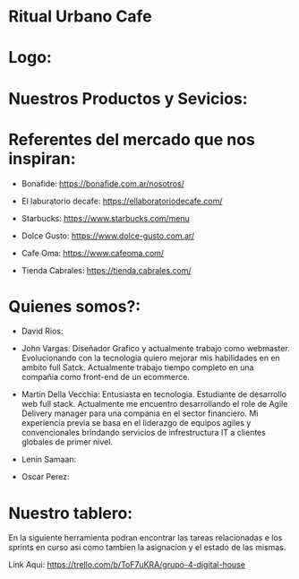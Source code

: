 # Ritual Urbano Cafe

# Logo:


# Nuestros Productos y Sevicios:

# Referentes del mercado que nos inspiran:

-  Bonafide: https://bonafide.com.ar/nosotros/

- El laburatorio decafe:  https://ellaboratoriodecafe.com/

- Starbucks: https://www.starbucks.com/menu

- Dolce Gusto: https://www.dolce-gusto.com.ar/

- Cafe Oma: https://www.cafeoma.com/

- Tienda Cabrales: https://tienda.cabrales.com/

# Quienes somos?:
- David Rios:
- John Vargas: Diseñador Grafico y actualmente trabajo como webmaster. Evolucionando con la tecnologia quiero mejorar mis habilidades en en ambito full Satck. Actualmente trabajo tiempo completo en una compañia como front-end de un ecommerce.

- Martin Della Vecchia: Entusiasta en tecnologia. Estudiante de desarrollo web full stack.  Actualmente me encuentro desarrollando el role de Agile Delivery manager para una compania en el sector financiero. Mi experiencia previa se basa en el liderazgo de equipos agiles y convencionales brindando servicios de infrestructura IT a clientes globales de primer nivel.

- Lenin Samaan:
- Oscar Perez:

# Nuestro tablero:
En la siguiente herramienta podran encontrar las tareas relacionadas e los sprints en curso asi como tambien la asignacion y el estado de las mismas.

Link Aqui: https://trello.com/b/ToF7uKRA/grupo-4-digital-house




